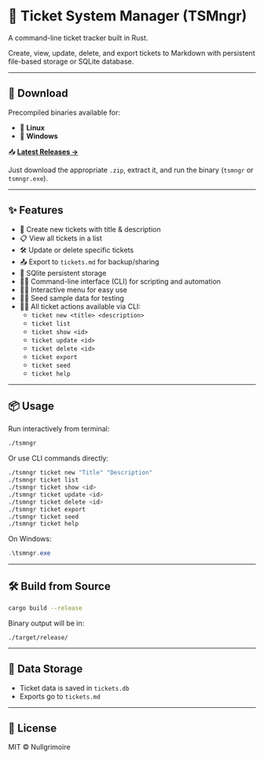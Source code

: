 # 🧾 Ticket System Manager (TSMngr)

A command-line ticket tracker built in Rust.

Create, view, update, delete, and export tickets to Markdown with persistent file-based storage or SQLite database.

---

## 🚀 Download

Precompiled binaries available for:

- 🐧 **Linux**
- 🦟 **Windows**

📥 **[Latest Releases →](https://github.com/Nullgrimoire/TSMngr/releases)**

Just download the appropriate `.zip`, extract it, and run the binary (`tsmngr` or `tsmngr.exe`).

---

## ✨ Features

- 🎫 Create new tickets with title & description
- 📋 View all tickets in a list
- 🛠️ Update or delete specific tickets
- 📤 Export to `tickets.md` for backup/sharing
- 💾 SQlite persistent storage
- 🧑‍💻 Command-line interface (CLI) for scripting and automation
- 🧑‍🎤 Interactive menu for easy use
- 🧑‍🔬 Seed sample data for testing
- 🧑‍💻 All ticket actions available via CLI:
  - `ticket new <title> <description>`
  - `ticket list`
  - `ticket show <id>`
  - `ticket update <id>`
  - `ticket delete <id>`
  - `ticket export`
  - `ticket seed`
  - `ticket help`

---

## 📦 Usage

Run interactively from terminal:

```bash
./tsmngr
```

Or use CLI commands directly:

```bash
./tsmngr ticket new "Title" "Description"
./tsmngr ticket list
./tsmngr ticket show <id>
./tsmngr ticket update <id>
./tsmngr ticket delete <id>
./tsmngr ticket export
./tsmngr ticket seed
./tsmngr ticket help
```

On Windows:

```powershell
.\tsmngr.exe
```

---

## 🛠️ Build from Source

```bash
cargo build --release
```

Binary output will be in:

```text
./target/release/
```

---

## 📁 Data Storage

- Ticket data is saved in `tickets.db`
- Exports go to `tickets.md`

---

## 📜 License

MIT © Nullgrimoire

